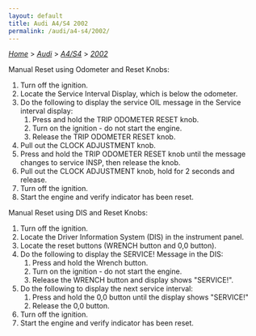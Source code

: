 ```yaml
---
layout: default
title: Audi A4/S4 2002
permalink: /audi/a4-s4/2002/
---
```

[*Home*](/) > [*Audi*](/audi/) > [*A4/S4*](/audi/a4-s4/) > [*2002*](/audi/a4-s4/2002/)

Manual Reset using Odometer and Reset Knobs:
1. Turn off the ignition.
2. Locate the Service Interval Display, which is below the odometer.
3. Do the following to display the service OIL message in the Service interval display:
    1. Press and hold the TRIP ODOMETER RESET knob.
    2. Turn on the ignition - do not start the engine.
    3. Release the TRIP ODOMETER RESET knob.
4. Pull out the CLOCK ADJUSTMENT knob.
5. Press and hold the TRIP ODOMETER RESET knob until the message changes to service INSP, then release the knob.
6. Pull out the CLOCK ADJUSTMENT knob, hold for 2 seconds and release.
7. Turn off the ignition.
8. Start the engine and verify indicator has been reset.

Manual Reset using DIS and Reset Knobs:
1. Turn off the ignition.
2. Locate the Driver Information System (DIS) in the instrument panel.
3. Locate the reset buttons (WRENCH button and 0,0 button).
4. Do the following to display the SERVICE! Message in the DIS:
    1. Press and hold the Wrench button.
    2. Turn on the ignition - do not start the engine.
    3. Release the WRENCH button and display shows "SERVICE!".
5. Do the following to display the next service interval:
    1. Press and hold the 0,0 button until the display shows "SERVICE!"
    2. Release the 0,0 button.
6. Turn off the ignition.
7. Start the engine and verify indicator has been reset.
